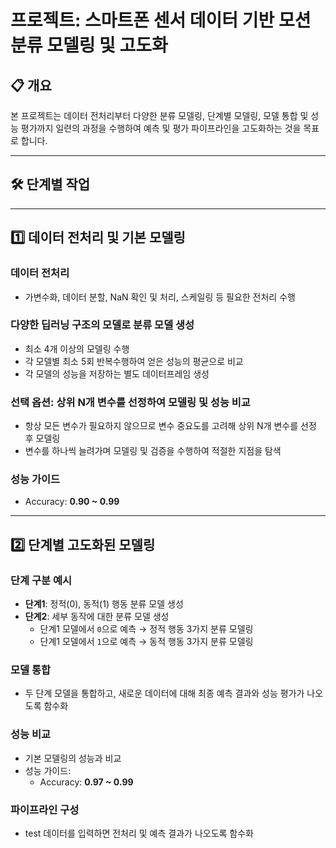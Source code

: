 # 프로젝트: 스마트폰 센서 데이터 기반 모션 분류 모델링 및 고도화

## 📋 개요

본 프로젝트는 데이터 전처리부터 다양한 분류 모델링, 단계별 모델링, 모델 통합 및 성능 평가까지 일련의 과정을 수행하여 예측 및 평가 파이프라인을 고도화하는 것을 목표로 합니다.

---

## 🛠️ 단계별 작업

---

## 1️⃣ 데이터 전처리 및 기본 모델링

### 데이터 전처리
- 가변수화, 데이터 분할, NaN 확인 및 처리, 스케일링 등 필요한 전처리 수행

### 다양한 딥러닝 구조의 모델로 분류 모델 생성
- 최소 4개 이상의 모델링 수행
- 각 모델별 최소 5회 반복수행하여 얻은 성능의 평균으로 비교
- 각 모델의 성능을 저장하는 별도 데이터프레임 생성

### 선택 옵션: 상위 N개 변수를 선정하여 모델링 및 성능 비교
- 항상 모든 변수가 필요하지 않으므로 변수 중요도를 고려해 상위 N개 변수를 선정 후 모델링
- 변수를 하나씩 늘려가며 모델링 및 검증을 수행하여 적절한 지점을 탐색

### 성능 가이드
- Accuracy: **0.90 ~ 0.99**

---

## 2️⃣ 단계별 고도화된 모델링

### 단계 구분 예시
- **단계1**: 정적(0), 동적(1) 행동 분류 모델 생성
- **단계2**: 세부 동작에 대한 분류 모델 생성
  - 단계1 모델에서 `0`으로 예측 → 정적 행동 3가지 분류 모델링
  - 단계1 모델에서 `1`으로 예측 → 동적 행동 3가지 분류 모델링

### 모델 통합
- 두 단계 모델을 통합하고, 새로운 데이터에 대해 최종 예측 결과와 성능 평가가 나오도록 함수화

### 성능 비교
- 기본 모델링의 성능과 비교
- 성능 가이드:  
  - Accuracy: **0.97 ~ 0.99**

### 파이프라인 구성
- test 데이터를 입력하면 전처리 및 예측 결과가 나오도록 함수화


